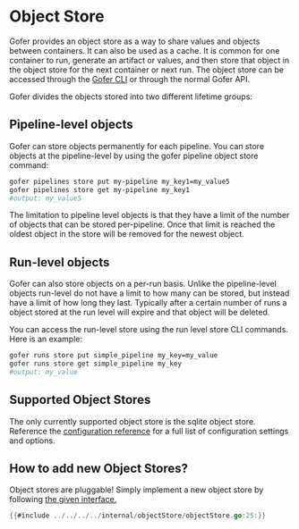 # Object Store

Gofer provides an object store as a way to share values and objects between containers. It can also be used as a cache. It is common for one container to run, generate an artifact or values, and then store that object in the object store for the next container or next run. The object store can be accessed through the [Gofer CLI](../../cli/README.md) or through the normal Gofer API.

Gofer divides the objects stored into two different lifetime groups:

## Pipeline-level objects

Gofer can store objects permanently for each pipeline. You can store objects at the pipeline-level by using the gofer pipeline object store command:

```bash
gofer pipelines store put my-pipeline my_key1=my_value5
gofer pipelines store get my-pipeline my_key1
#output: my_value5
```

The limitation to pipeline level objects is that they have a limit of the number of objects that can be stored per-pipeline. Once that limit is reached the oldest object in the store will be removed for the newest object.

## Run-level objects

Gofer can also store objects on a per-run basis. Unlike the pipeline-level objects run-level do not have a limit to how many can be stored, but instead have a limit of how long they last. Typically after a certain number of runs a object stored at the run level will expire and that object will be deleted.

You can access the run-level store using the run level store CLI commands. Here is an example:

```bash
gofer runs store put simple_pipeline my_key=my_value
gofer runs store get simple_pipeline my_key
#output: my_value
```

## Supported Object Stores

The only currently supported object store is the sqlite object store. Reference the [configuration reference](../server_configuration/configuration_reference.md) for a full list of configuration settings and options.

## How to add new Object Stores?

Object stores are pluggable! Simply implement a new object store by following [the given interface.](https://github.com/clintjedwards/gofer/blob/main/internal/objectStore/objectStore.go#L23)

```go
{{#include ../../../../internal/objectStore/objectStore.go:25:}}
```
